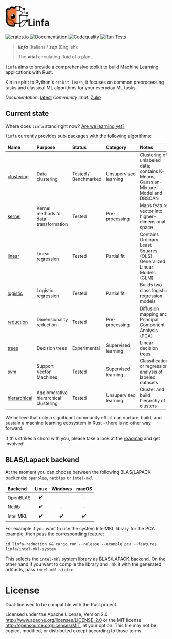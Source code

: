 <img align="left" src="./mascot.svg" width="70px" height="70px" alt="Linfa mascot icon">

# Linfa

[![crates.io](https://img.shields.io/crates/v/linfa.svg)](https://crates.io/crates/linfa)
[![Documentation](https://docs.rs/linfa/badge.svg)](https://docs.rs/linfa)
[![Codequality](https://github.com/rust-ml/linfa/workflows/Codequality%20Lints/badge.svg)](https://github.com/rust-ml/linfa/actions?query=workflow%3A%22Codequality+Lints%22)
[![Run Tests](https://github.com/rust-ml/linfa/workflows/Run%20Tests/badge.svg)](https://github.com/rust-ml/linfa/actions?query=workflow%3A%22Run+Tests%22)

> _**linfa**_ (Italian) / _**sap**_ (English):
> 
> The **vital** circulating fluid of a plant.


`linfa` aims to provide a comprehensive toolkit to build Machine Learning applications with Rust.

Kin in spirit to Python's `scikit-learn`, it focuses on common preprocessing tasks and classical ML algorithms for your everyday ML tasks.

_Documentation_: [latest](https://docs.rs/linfa)
_Community chat_: [Zulip](https://rust-ml.zulipchat.com/)

## Current state

Where does `linfa` stand right now? [Are we learning yet?](http://www.arewelearningyet.com/)

`linfa` currently provides sub-packages with the following algorithms: 


| Name | Purpose | Status | Category |  Notes | 
| :--- | :--- | :---| :--- | :---| 
| [clustering](linfa-clustering/) | Data clustering | Tested / Benchmarked  | Unsupervised learning | Clustering of unlabeled data; contains K-Means, Gaussian-Mixture-Model and DBSCAN  | 
| [kernel](linfa-kernel/) | Kernel methods for data transformation  | Tested  | Pre-processing | Maps feature vector into higher-dimensional space| 
| [linear](linfa-linear/) | Linear regression | Tested  | Partial fit | Contains Ordinary Least Squares (OLS), Generalized Linear Models (GLM) | 
| [logistic](linfa-logistic/) | Logistic regression | Tested  | Partial fit | Builds two-class logistic regression models
| [reduction](linfa-reduction/) | Dimensionality reduction | Tested  | Pre-processing | Diffusion mapping and Principal Component Analysis (PCA) |
| [trees](linfa-trees/) | Decision trees | Experimental  | Supervised learning | Linear decision trees
| [svm](linfa-svm/) | Support Vector Machines | Tested  | Supervised learning | Classification or regression analysis of labeled datasets | 
| [hierarchical](linfa-hierarchical/) | Agglomerative hierarchical clustering | Tested | Unsupervised learning | Cluster and build hierarchy of clusters |

We believe that only a significant community effort can nurture, build, and sustain a machine learning ecosystem in Rust - there is no other way forward.

If this strikes a chord with you, please take a look at the [roadmap](https://github.com/rust-ml/linfa/issues/7) and get involved!

## BLAS/Lapack backend

At the moment you can choose between the following BLAS/LAPACK backends: `openblas`, `netblas` or `intel-mkl`

|Backend  | Linux | Windows | macOS |
|:--------|:-----:|:-------:|:-----:|
|OpenBLAS |✔️      |-        |-      |
|Netlib   |✔️      |-        |-      |
|Intel MKL|✔️      |✔️        |✔️      |

For example if you want to use the system IntelMKL library for the PCA example, then pass the corresponding feature:
```
cd linfa-reduction && cargo run --release --example pca --features linfa/intel-mkl-system
```
This selects the `intel-mkl` system library as BLAS/LAPACK backend. On the other hand if you want to compile the library and link it with the generated artifacts, pass `intel-mkl-static`.

# License
Dual-licensed to be compatible with the Rust project.

Licensed under the Apache License, Version 2.0 http://www.apache.org/licenses/LICENSE-2.0 or the MIT license http://opensource.org/licenses/MIT, at your option. This file may not be copied, modified, or distributed except according to those terms.
